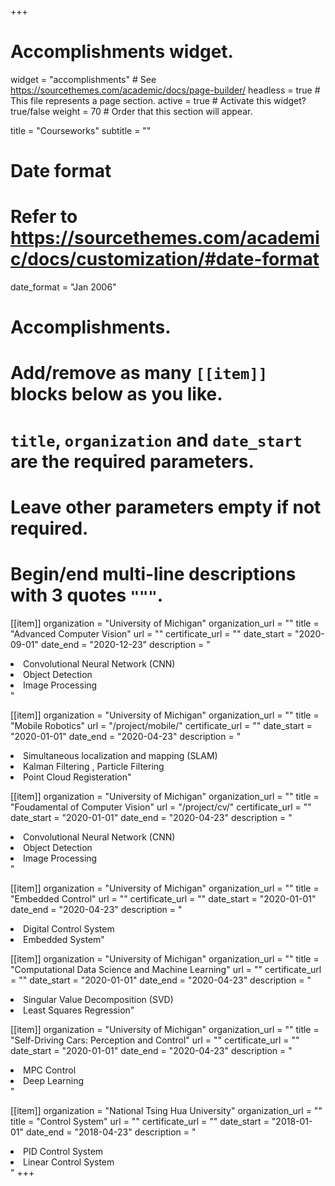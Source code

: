 +++
# Accomplishments widget.
widget = "accomplishments"  # See https://sourcethemes.com/academic/docs/page-builder/
headless = true  # This file represents a page section.
active = true  # Activate this widget? true/false
weight = 70  # Order that this section will appear.

title = "Courseworks"
subtitle = ""

# Date format
#   Refer to https://sourcethemes.com/academic/docs/customization/#date-format
date_format = "Jan 2006"

# Accomplishments.
#   Add/remove as many `[[item]]` blocks below as you like.
#   `title`, `organization` and `date_start` are the required parameters.
#   Leave other parameters empty if not required.
#   Begin/end multi-line descriptions with 3 quotes `"""`.

[[item]]
  organization = "University of Michigan"
  organization_url = ""
  title = "Advanced Computer Vision"
  url = ""
  certificate_url = ""
  date_start = "2020-09-01"
  date_end = "2020-12-23"
  description = "<li>Convolutional Neural Network (CNN)<br> <li>Object Detection<br> <li>Image Processing<br> "


[[item]]
  organization = "University of Michigan"
  organization_url = ""
  title = "Mobile Robotics"
  url = "/project/mobile/"
  certificate_url = ""
  date_start = "2020-01-01"
  date_end = "2020-04-23"
  description = "<li>Simultaneous localization and mapping (SLAM) <br> <li>Kalman Filtering , Particle Filtering <br>  <li>Point Cloud Registeration"

[[item]]
  organization = "University of Michigan"
  organization_url = ""
  title = "Foudamental of Computer Vision"
  url = "/project/cv/"
  certificate_url = ""
  date_start = "2020-01-01"
  date_end = "2020-04-23"
  description = "<li>Convolutional Neural Network (CNN)<br> <li>Object Detection<br> <li>Image Processing<br> "

[[item]]
  organization = "University of Michigan"
  organization_url = ""
  title = "Embedded Control"
  url = ""
  certificate_url = ""
  date_start = "2020-01-01"
  date_end = "2020-04-23"
  description = "<li>Digital Control System<br> <li>Embedded System"
  
[[item]]
  organization = "University of Michigan"
  organization_url = ""
  title = "Computational Data Science and Machine Learning"
  url = ""
  certificate_url = ""
  date_start = "2020-01-01"
  date_end = "2020-04-23"
  description = " <li>Singular Value Decomposition (SVD)<br><li>Least Squares Regression"

[[item]]
  organization = "University of Michigan"
  organization_url = ""
  title = "Self-Driving Cars: Perception and Control"
  url = ""
  certificate_url = ""
  date_start = "2020-01-01"
  date_end = "2020-04-23"
  description = "<li>MPC Control<br><li>Deep Learning<br>"

[[item]]
  organization = "National Tsing Hua University"
  organization_url = ""
  title = "Control System"
  url = ""
  certificate_url = ""
  date_start = "2018-01-01"
  date_end = "2018-04-23"
  description = "<li>PID Control System<br><li>Linear Control System<br>"
+++
